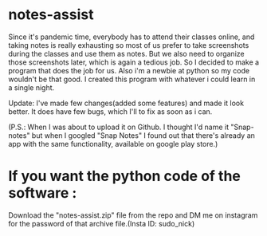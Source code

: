 # notes-assist
Since it's pandemic time, everybody has to attend their classes online, and taking notes is really exhausting so most of us prefer to take screenshots during the classes and use them as notes. But we also need to organize those screenshots later, which is again a tedious job. So I decided to make a program that does the job for us. Also i'm a newbie at python so my code wouldn't be that good. I created this program with whatever i could learn in a single night.

Update: I've made few changes(added some features) and made it look better. It does have few bugs, which  I'll to fix as soon as i can.

(P.S.: When I was about to upload it on Github. I thought I'd name it "Snap-notes" but when I googled "Snap Notes" I found out that there's already an app with the same functionality, available on google play store.)


# If you want the python code of the software :
Download the "notes-assist.zip" file from the repo and DM me on instagram for the password of that archive file.(Insta ID: sudo_nick)
